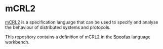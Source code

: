 # mCRL2

[mCRL2](http://mcrl2.org) is a specification language that can be used
to specify and analyse the behaviour of distributed systems and
protocols.

This repository contains a definition of mCRL2 in
the [Spoofax](http://metaborg.org) language workbench.
